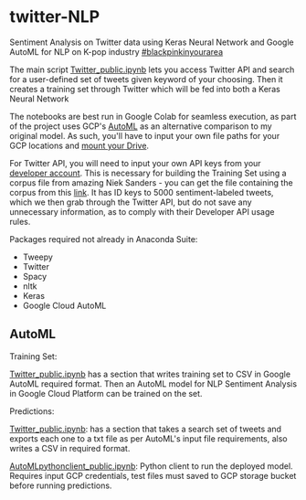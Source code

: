 # twitter-NLP
Sentiment Analysis on Twitter data using Keras Neural Network and Google AutoML for NLP on K-pop industry [#blackpinkinyourarea](https://www.youtube.com/watch?v=ioNng23DkIM)

The main script [Twitter_public.ipynb](https://github.com/francisfjin/twitter-NLP/blob/main/Twitter_public.ipynb) lets you access Twitter API and search for a user-defined set of tweets given keyword of your choosing. Then it creates a training set through Twitter which will be fed into both a Keras Neural Network 

The notebooks are best run in Google Colab for seamless execution, as part of the project uses GCP's [AutoML](https://cloud.google.com/automl) as an alternative comparison to my original model. As such, you'll have to input your own file paths for your GCP locations and [mount your Drive](https://colab.research.google.com/notebooks/io.ipynb). 

For Twitter API, you will need to input your own API keys from your [developer account](https://developer.twitter.com/en/apply-for-access). This is necessary for building the Training Set using a corpus file from amazing Niek Sanders - you can get the file containing the corpus from this [link](https://github.com/karanluthra/twitter-sentiment-training/blob/master/corpus.csv). It has ID keys to 5000 sentiment-labeled tweets, which we then grab through the Twitter API, but do not save any unnecessary information, as to comply with their Developer API usage rules.  

Packages required not already in Anaconda Suite: 
- Tweepy
- Twitter 
- Spacy 
- nltk
- Keras
- Google Cloud AutoML

## AutoML 

Training Set: 

[Twitter_public.ipynb](https://github.com/francisfjin/twitter-NLP/blob/main/Twitter_public.ipynb) has a section that writes training set to CSV in Google AutoML required format. Then an AutoML model for NLP Sentiment Analysis in Google Cloud Platform can be trained on the set.  

Predictions: 

[Twitter_public.ipynb](https://github.com/francisfjin/twitter-NLP/blob/main/Twitter_public.ipynb): has a section that takes a search set of tweets and exports each one to a txt file as per AutoML's input file requirements, also writes a CSV in required format.

[AutoMLpythonclient_public.ipynb](https://github.com/francisfjin/twitter-NLP/blob/main/AutoMLpythonclient_public.ipynb): Python client to run the deployed model. Requires input GCP credentials, test files must saved to GCP storage bucket before running predictions. 


